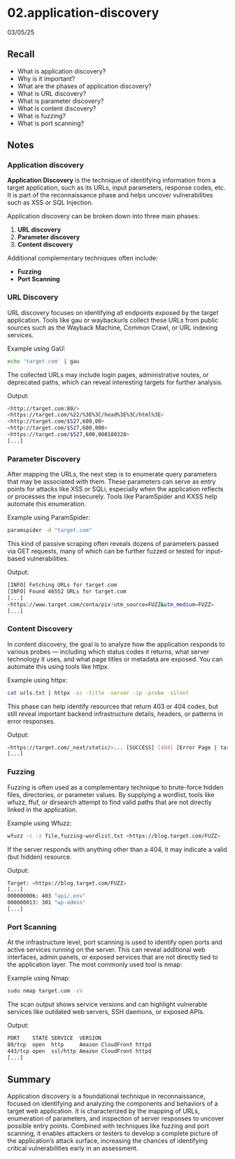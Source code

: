 # 02.application-discovery

03/05/25

## **Recall**

- What is application discovery?
- Why is it important?
- What are the phases of application discovery?
- What is URL discovery?
- What is parameter discovery?
- What is content discovery?
- What is fuzzing?
- What is port scanning?

## **Notes**

### Application discovery

**Application Discovery** is the technique of identifying information from a target application, such as its URLs, input parameters, response codes, etc. It is part of the reconnaissance phase and helps uncover vulnerabilities such as XSS or SQL Injection.

Application discovery can be broken down into three main phases:

1. **URL discovery**
2. **Parameter discovery**
3. **Content discovery**

Additional complementary techniques often include:

- **Fuzzing**
- **Port Scanning**

### **URL Discovery**

URL discovery focuses on identifying all endpoints exposed by the target application. Tools like gau or waybackurls collect these URLs from public sources such as the Wayback Machine, Common Crawl, or URL indexing services.

Example using GaU:

```bash
echo 'target.com' | gau
```

The collected URLs may include login pages, administrative routes, or deprecated paths, which can reveal interesting targets for further analysis.

Output:

```bash
<http://target.com:80/>
<https://target.com/%22/%3E%3C/head%3E%3C/html%3E>
<http://target.com/$527,600,00>
<http://target.com/$527,600,000>
<https://target.com/$527,600,000180328>
[...]
```

### **Parameter Discovery**

After mapping the URLs, the next step is to enumerate query parameters that may be associated with them. These parameters can serve as entry points for attacks like XSS or SQLi, especially when the application reflects or processes the input insecurely. Tools like ParamSpider and KXSS help automate this enumeration. 

Example using ParamSpider:

```bash
paramspider -d "target.com"
```

This kind of passive scraping often reveals dozens of parameters passed via GET requests, many of which can be further fuzzed or tested for input-based vulnerabilities.

Output:

```bash
[INFO] Fetching URLs for target.com
[INFO] Found 46552 URLs for target.com
[...]
<https://www.target.com/conta/pix?utm_source=FUZZ&utm_medium=FUZZ>
[...]
```

### **Content Discovery**

In content discovery, the goal is to analyze how the application responds to various probes — including which status codes it returns, what server technology it uses, and what page titles or metadata are exposed. You can automate this using tools like httpx.

Example using httpx:

```bash
cat urls.txt | httpx -sc -title -server -ip -probe -silent
```

This phase can help identify resources that return 403 or 404 codes, but still reveal important backend infrastructure details, headers, or patterns in error responses.

Output:

```bash
<https://target.com/_next/static/>... [SUCCESS] [404] [Error Page | target] [istio-envoy] [IP]
[...]
```

### **Fuzzing**

Fuzzing is often used as a complementary technique to brute-force hidden files, directories, or parameter values. By supplying a wordlist, tools like wfuzz, ffuf, or dirsearch attempt to find valid paths that are not directly linked in the application. 

Example using Wfuzz:

```bash
wfuzz -c -z file,fuzzing-wordlist.txt <https://blog.target.com/FUZZ>
```

If the server responds with anything other than a 404, it may indicate a valid (but hidden) resource.

Output:

```bash
Target: <https://blog.target.com/FUZZ>
[...]
000000006: 403 "api/.env"
000000013: 301 "wp-admin"
[...]
```

### **Port Scanning**

At the infrastructure level, port scanning is used to identify open ports and active services running on the server. This can reveal additional web interfaces, admin panels, or exposed services that are not directly tied to the application layer. The most commonly used tool is nmap:

Example using Nmap:

```bash
sudo nmap target.com -sV
```

The scan output shows service versions and can highlight vulnerable services like outdated web servers, SSH daemons, or exposed APIs.

Output:

```bash
PORT    STATE SERVICE  VERSION
80/tcp  open  http     Amazon CloudFront httpd
443/tcp open  ssl/http Amazon CloudFront httpd
[...]
```

## **Summary**

Application discovery is a foundational technique in reconnaissance, focused on identifying and analyzing the components and behaviors of a target web application. It is characterized by the mapping of URLs, enumeration of parameters, and inspection of server responses to uncover possible entry points. Combined with techniques like fuzzing and port scanning, it enables attackers or testers to develop a complete picture of the application’s attack surface, increasing the chances of identifying critical vulnerabilities early in an assessment.